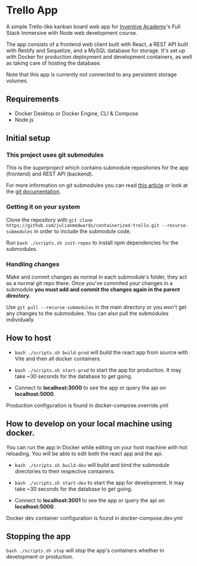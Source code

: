 # Trello App

A simple Trello-like kanban board web app for [Inventive Academy](https://inventiveacademy.io/)'s Full Stack Immersive with Node web development course.

The app consists of a frontend web client built with React, a REST API built with Restify and Sequelize, and a MySQL database for storage. It's set up with Docker for production deployment and development containers, as well as taking care of hosting the database.

Note that this app is currently not connected to any persistent storage volumes.

## Requirements

-   Docker Desktop or Docker Engine, CLI & Compose
-   Node.js

## Initial setup

### This project uses git submodules

This is the _superproject_ which contains submodule repositories for the app (frontend) and REST API (backend).

For more information on git submodules you can read [this article](https://gist.github.com/gitaarik/8735255) or look at the [git documentation](https://git-scm.com/docs/gitsubmodules).

### Getting it on your system

Clone the repository with `git clone https://github.com/julianmedwards/containerized-trello.git --recurse-submodules` in order to include the submodule code.

Run `bash ./scripts.sh init-repos` to install npm dependencies for the submodules.

### Handling changes

Make and commit changes as normal in each submodule's folder, they act as a normal git repo there. Once you've commited your changes in a submodule **you must add and commit the changes again in the parent directory**.

Use `git pull --recurse-submodules` in the main directory or you won't get any changes to the submodules. You can also pull the submodules individually.

## How to host

-   `bash ./scripts.sh build-prod` will build the react app from source with Vite and then all docker containers.

-   `bash ./scripts.sh start-prod` to start the app for production. It may take ~30 seconds for the database to get going.

-   Connect to **localhost:3000** to see the app or query the api on **localhost:5000**.

Production configuration is found in docker-compose.override.yml

## How to develop on your local machine using docker.

You can run the app in Docker while editing on your host machine with hot reloading. You will be able to edit both the react app and the api.

-   `bash ./scripts.sh build-dev` will build and bind the submodule directories to their respective containers.

-   `bash ./scripts.sh start-dev` to start the app for development. It may take ~30 seconds for the database to get going.

-   Connect to **localhost:3001** to see the app or query the api on **localhost:5000**.

Docker dev container configuration is found in docker-compose.dev.yml

## Stopping the app

`bash ./scripts.sh stop` will stop the app's containers whether in development or production.
